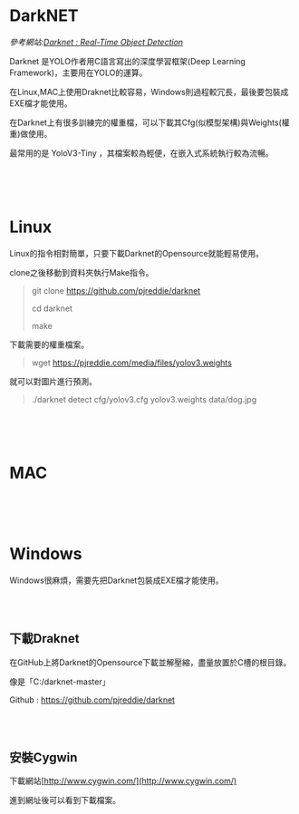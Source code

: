 # DarkNET

_參考網站:[Darknet : Real-Time Object Detection
](https://pjreddie.com/darknet/yolo/)_

Darknet 是YOLO作者用C語言寫出的深度學習框架(Deep Learning Framework)，主要用在YOLO的運算。

在Linux,MAC上使用Draknet比較容易，Windows則過程較冗長，最後要包裝成EXE檔才能使用。

在Darknet上有很多訓練完的權重檔，可以下載其Cfg(似模型架構)與Weights(權重)做使用。

最常用的是 YoloV3-Tiny ，其檔案較為輕便，在嵌入式系統執行較為流暢。



<br/>
<br/>
<br/>


# Linux

Linux的指令相對簡單，只要下載Darknet的Opensource就能輕易使用。


clone之後移動到資料夾執行Make指令。

> git clone https://github.com/pjreddie/darknet
> 
> cd darknet
> 
> make

下載需要的權重檔案。

>wget https://pjreddie.com/media/files/yolov3.weights


就可以對圖片進行預測。

>./darknet detect cfg/yolov3.cfg yolov3.weights data/dog.jpg

<br/>
<br/>
<br/>

# MAC

<br/>
<br/>
<br/>

# Windows

Windows很麻煩，需要先把Darknet包裝成EXE檔才能使用。

<br/>
<br/>

## 下載Draknet

在GitHub上將Darknet的Opensource下載並解壓縮，盡量放置於C槽的根目錄。

像是「C:/darknet-master」

Github : https://github.com/pjreddie/darknet

<br/>
<br/>

## 安裝Cygwin

下載網站[http://www.cygwin.com/](http://www.cygwin.com/)

進到網址後可以看到下載檔案。



